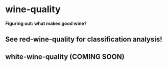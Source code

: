 # wine-quality

**Figuring out: what makes good wine?**

## See red-wine-quality for classification analysis!

## white-wine-quality (COMING SOON)
